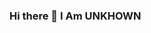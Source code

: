 ### Hi there 👋 I Am UNKHOWN

<!--
SALIM SADMAN SHORON  is a ✨ _special_ ✨ repository because its `README.md` (this file) appears on your GitHub profile.

Here are some ideas to get you started:

- 🔭 I’m currently working on ...whatsapp 
- 🌱 I’m currently learning ...
- 👯 I’m looking to collaborate on ...
- 🤔 I’m looking for help with ...WhatsApp 
- 💬 Ask me about ... anything....
- 📫 How to reach me: ...mail or whatsapp
- 😄 Pronouns: ...bla bla bla bla bla bla bla  bla bla bla bla bla bla bla bla bla bla bla bla bla
- ⚡ Fun fact: ... CRICKET 
-->
